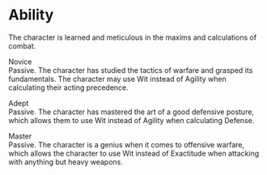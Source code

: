 # Ability
The character is learned and meticulous in the maxims and calculations of combat.

Novice<br>Passive. The character has studied the tactics of warfare and grasped its fundamentals. The character may use Wit instead of Agility when calculating their acting precedence.

Adept<br>Passive. The character has mastered the art of a good defensive posture, which allows them to use Wit instead of Agility when calculating Defense.

Master<br>Passive. The character is a genius when it comes to offensive warfare, which allows the character to use Wit instead of Exactitude when attacking with anything but heavy weapons.